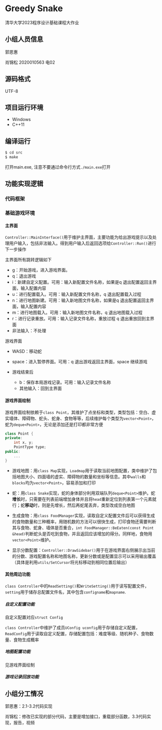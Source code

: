 # Greedy Snake

清华大学2023程序设计基础课程大作业

## 小组人员信息

郭恩惠

肖锦松 2020010563 电02

## 源码格式
UTF-8

## 项目运行环境
- Windows
- C++11

## 编译运行
```bash
$ cd src
$ make
```
打开main.exe, 注意不要通过命令行方式`./main.exe`打开

## 功能实现逻辑

### 代码框架



### 基础游戏环境

#### 主界面

`Controller::MainInterface()`用于维护主界面，主要功能为给出游戏提示以及处理用户输入，包括非法输入。得到用户输入后返回选项给`Controller::Run()`进行下一步操作

主界面所有跳转逻辑如下

- g：开始游戏，进入游戏界面。
- q：退出游戏
- i：新建自定义配置。可用：输入新配置文件名称，如果是q 退出配置返回主界面，输入配置内容
- u：进行配置载入。可用：输入新配置文件名称，q 退出配置载入过程
- n：进行地图新建。可用：输入新地图文件名称，如果是q 退出配置返回主界面，输入配置内容
- m：进行地图载入。可用：输入新地图文件名称，q 退出地图载入过程
- r：进行记录重放。可用：输入记录文件名称，重放过程 q 退出重放回到主界面
- 非法输入：不处理

游戏界面

- WASD：移动蛇

- space：进入暂停界面。可用：q 退出游戏返回主界面，space 继续游戏
- 游戏结束后
  - b：保存本局游戏记录。可用：输入记录文件名称
  - 其他输入：回到主界面



#### 游戏界面绘制

游戏界面绘制依赖于`class Point`，其维护了点坐标和类型，类型包括：空白、虚实墙体、障碍物、蛇头、蛇身、食物等等，后续维护每个类型为`vector<Point>`，蛇为`deque<Point>`，无论是添加还是打印都非常方便

```C++
class Point {
private:
    int x, y;
    PointType type;
public:
    ...
}
```

- 游戏地图：用`class Map`实现，`Loadmap`用于读取当前地图配置，类中维护了包括地图大小、四面墙的虚实、障碍物的数量和坐标等信息。其中`walls`和`blocks`均为`vector<Point>`，容易添加和打印

- 蛇：用`class Snake`实现，蛇的身体部分利用双端队列`deque<Point>`维护。蛇**增长**时，只需要在列表前端增加身体并且将`head`重新定位到列表第一个元素就行；蛇**移动**时，则是先增长，然后再蛇尾丢弃，类型改成空白地图

- 生成食物：用`class FoodManager`实现，读取自定义配置文件后可以获得生成的食物数量和三种概率，用随机数的方法可以很快生成，打印食物还需要判断其与食物、蛇身、墙体是否重合，`int FoodManager::BeEaten(const Point &head)`判断蛇头是否吃到食物，并且返回应该增加的得分。同样地，食物用`vector<Point>`维护。

- 显示分数配置：`Controller::DrawSidebar()`用于在游戏界面右侧展示出当前的分数、游戏配置名称和地图名称，更新分数或是配置显示可以采用输出覆盖（具体是利用`utils/SetCursor`将光标移动到相同位置后输出）



#### 其他周边功能

`class Controller`中的`ReadSetting()`和`WriteSetting()`用于读写配置文件，`setting`用于储存总配置文件名，其中包含`configname`和`mapname`.

##### 自定义配置功能

自定义配置对应`struct Config`

`class Controller`中维护了成员`UConfig uconfig`用于存储自定义配置，`ReadConfig`用于读取自定义配置，存储配置包括：难度等级、随机种子、食物数量、食物生成概率

##### 地图配置功能

见游戏界面绘制

##### 游戏记录回放功能







## 小组分工情况

郭恩惠：2.1-3.2代码实现

肖锦松：修改已实现的部分代码，主要是增加接口，重载部分函数，3.3代码实现，报告，视频











